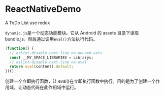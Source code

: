 # ReactNativeDemo

A ToDo List use redux

`dynamic.js`是一个动态功能模块。它从 Android 的 assets 目录下读取 bundle.js，然后通过调用`eval()`方法执行代码。

```js
(function() {
  // eslint-disable-next-line no-unused-vars
  const __MY_SPACE_LIBRARIES = Librarys;
  // eslint-disable-next-line no-eval
  return eval(content).default;
})();
```

创建一个立即执行函数，让 eval()在立即执行函数中执行。目的是为了创建一个作用域，让动态代码在此作用域中运行。
